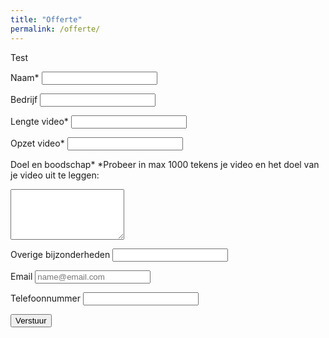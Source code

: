 ```yaml
---
title: "Offerte"
permalink: /offerte/
---
```


Test

<form class="form" action="https://docs.google.com/forms/u/0/d/e/1FAIpQLSehi6hz4h-a02lqrSbJ9DreY2nSjbxvEpmk-cBnUPosEbwVJQ/formResponse">
  
  <label>Naam*</label>
  <input name="entry.2005620554" type="text" required />
  
  <label>Bedrijf</label>
  <input name="entry.764249793" type="text" />
  
  <label>Lengte video*</label>
  <input name="entry.250976144" type="text" required />
  
  <label>Opzet video*</label>
  <input name="entry.1872826293" type="text" required />
  
  <label>Doel en boodschap*</label>
  *Probeer in max 1000 tekens je video en het doel van je video uit te leggen:
  <textarea rows="5" name="entry.1045781291" maxlength="1000" type="text" required ></textarea>
   
  <label>Overige bijzonderheden</label>
  <input name="entry.1065046570" maxlength="1000" type="text" />
   
  <label>Email</label>
  <input name="entry.1423248220" type="email" placeholder="name@email.com" required />
  
  <label>Telefoonnummer</label>
  <input name="entry.1065046570" type="text" required />
  
  <button type="submit">Verstuur</button>
  
</form>

